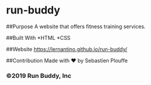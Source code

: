 # run-buddy

##Purpose
A website that offers fitness training services.

##Built With
*HTML
*CSS


##Website
https://lernantino.github.io/run-buddy/

##Contribution
Made with ❤️ by Sebastien Plouffe

### ©️2019 Run Buddy, Inc 
